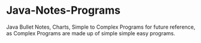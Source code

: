 # Java-Notes-Programs
Java Bullet Notes, Charts, Simple to Complex Programs for future reference, as Complex Programs are made up of simple simple easy programs.
